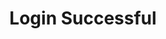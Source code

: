 ---
title: Login Successful
template: splash
editUrl: false
hero:
  tagline: You can close this window and return to Alchemy.
  actions:
    - text: Learn More
      link: /getting-started
      variant: secondary
  code: false
---
